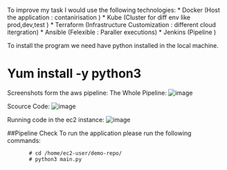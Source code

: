 To improve my task I would use the following technologies:
           * Docker (Host the application : contanirisation )
           * Kube (Cluster for diff env like prod,dev,test )
           * Terraform (Infrastructure Customization :  different cloud itergration)
           * Ansible (Felexible : Paraller executions)
           * Jenkins (Pipeline )


To install the program we need have python installed in the local machine.
 # Yum install -y python3

Screenshots form the aws pipeline:
The Whole Pipeline:
 ![image](https://github.com/lavanyavasanth17/my-project/assets/121149803/844f09f2-cf67-4969-b737-0e5b078b7ccf)

Scource Code:
 ![image](https://github.com/lavanyavasanth17/my-project/assets/121149803/33bc814c-ce37-42bd-9de5-bbf1d26134be)

Running code in the ec2 instance:
![image](https://github.com/lavanyavasanth17/my-project/assets/121149803/c3d462cd-d357-4409-bd74-f53f51a7f60e)


##Pipeline Check
To run the application please run the following commands:

           # cd /home/ec2-user/demo-repo/
           # python3 main.py
            
